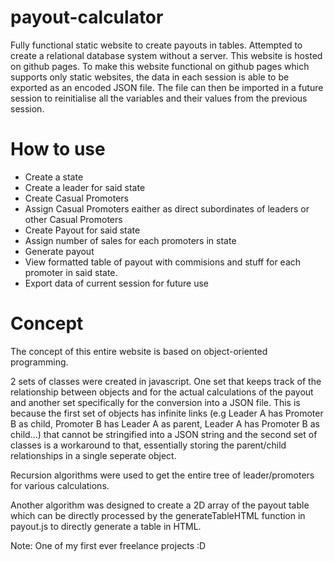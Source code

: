 # payout-calculator
Fully functional static website to create payouts in tables. Attempted to create a relational database system without a server. This website is hosted on github pages. To make this website functional on github pages which supports only static websites, the data in each session is able to be exported as an encoded JSON file. The file can then be imported in a future session to reinitialise all the variables and their values from the previous session.

# How to use
- Create a state
- Create a leader for said state
- Create Casual Promoters
- Assign Casual Promoters eaither as direct subordinates of leaders or other Casual Promoters
- Create Payout for said state
- Assign number of sales for each promoters in state
- Generate payout
- View formatted table of payout with commisions and stuff for each promoter in said state.
- Export data of current session for future use

# Concept
The concept of this entire website is based on object-oriented programming. 

2 sets of classes were created in javascript. One set that keeps track of the relationship between objects and for the actual calculations of the payout and another set specifically for the conversion into a JSON file. This is because the first set of objects has infinite links (e.g Leader A has Promoter B as child, Promoter B has Leader A as parent, Leader A has Promoter B as child...) that cannot be stringified into a JSON string and the second set of classes is a workaround to that, essentially storing the parent/child relationships in a single seperate object.

Recursion algorithms were used to get the entire tree of leader/promoters for various calculations.

Another algorithm was designed to create a 2D array of the payout table which can be directly processed by the generateTableHTML function in payout.js to directly generate a table in HTML.

Note: One of my first ever freelance projects :D
